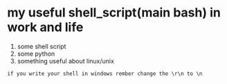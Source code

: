 # my useful shell_script(main bash) in work and life
1. some shell script
2. some python
3. something useful about linux/unix

`if you write your shell in windows rember change the \r\n to \n`
